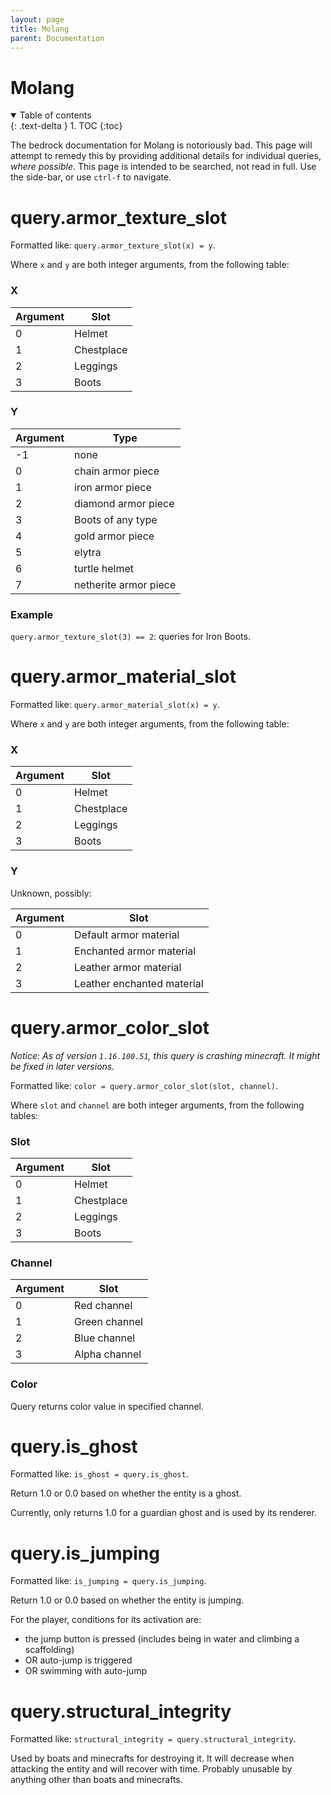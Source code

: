 ```yaml
---
layout: page
title: Molang
parent: Documentation
---
```


# Molang

<details id="toc" class="top-level" open markdown="block">
  <summary>
    Table of contents
  </summary>
  {: .text-delta }
1. TOC
{:toc}
</details>


The bedrock documentation for Molang is notoriously bad. This page will attempt to remedy this by providing additional details for individual queries, *where possible*. This page is intended to be searched, not read in full. Use the side-bar, or use `ctrl-f` to navigate.

# query.armor_texture_slot

Formatted like: `query.armor_texture_slot(x) = y`. 

Where `x` and `y` are both integer arguments, from the following table:

### X

| Argument | Slot       |
|----------|------------|
| 0        | Helmet     |
| 1        | Chestplace |
| 2        | Leggings   |
| 3        | Boots      |

### Y

| Argument | Type                  |
|----------|-----------------------|
| -1       | none                  |
| 0        | chain armor piece     |
| 1        | iron armor piece      |
| 2        | diamond armor piece   |
| 3        | Boots of any type     |
| 4        | gold armor piece      |
| 5        | elytra                |
| 6        | turtle helmet         |
| 7        | netherite armor piece |

### Example

`query.armor_texture_slot(3) == 2`: queries for Iron Boots.

# query.armor_material_slot

Formatted like: `query.armor_material_slot(x) = y`. 

Where `x` and `y` are both integer arguments, from the following table:

### X

| Argument | Slot       |
|----------|------------|
| 0        | Helmet     |
| 1        | Chestplace |
| 2        | Leggings   |
| 3        | Boots      |

### Y
Unknown, possibly:

| Argument | Slot                       |
|----------|----------------------------|
| 0        | Default armor material     |
| 1        | Enchanted armor material   |
| 2        | Leather armor material     |
| 3        | Leather enchanted material |

# query.armor_color_slot

*Notice: As of version `1.16.100.51`, this query is crashing minecraft. It might be fixed in later versions.*

Formatted like: `color = query.armor_color_slot(slot, channel)`. 

Where `slot` and `channel` are both integer arguments, from the following tables:

### Slot

| Argument | Slot       |
|----------|------------|
| 0        | Helmet     |
| 1        | Chestplace |
| 2        | Leggings   |
| 3        | Boots      |

### Channel

| Argument | Slot                       |
|----------|----------------------------|
| 0        | Red channel                |
| 1        | Green channel              |
| 2        | Blue channel               |
| 3        | Alpha channel              |

### Color

Query returns color value in specified channel.

# query.is_ghost

Formatted like: `is_ghost = query.is_ghost`. 

Return 1.0 or 0.0 based on whether the entity is a ghost.

Currently, only returns 1.0 for a guardian ghost and is used by its renderer.

# query.is_jumping

Formatted like: `is_jumping = query.is_jumping`. 

Return 1.0 or 0.0 based on whether the entity is jumping.

For the player, conditions for its activation are:
 - the jump button is pressed (includes being in water and climbing a scaffolding)
 - OR auto-jump is triggered
 - OR swimming with auto-jump

# query.structural_integrity

Formatted like: `structural_integrity = query.structural_integrity`. 

Used by boats and minecrafts for destroying it. It will decrease when attacking the entity and will recover with time. 
Probably unusable by anything other than boats and minecrafts.